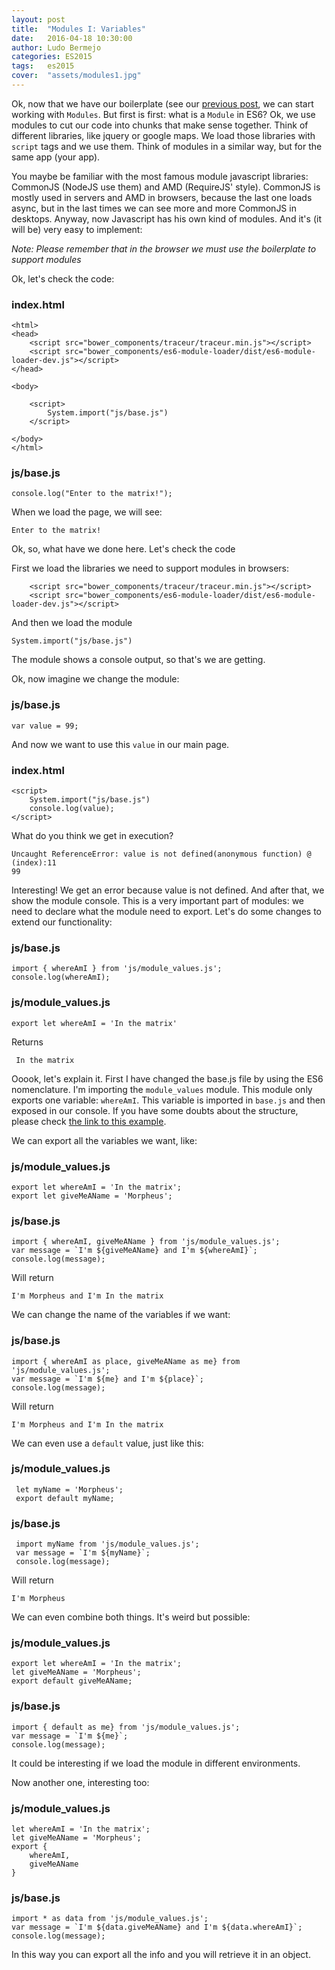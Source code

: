```yaml
---
layout: post
title:  "Modules I: Variables"
date:   2016-04-18 10:30:00
author: Ludo Bermejo
categories: ES2015 
tags:	es2015
cover:  "assets/modules1.jpg"
---
```


Ok, now that we have our boilerplate (see our [previous post](http://dev.ludobermejo.es/es2015/2016/04/17/traceur-module-loader.html), we can start working with `Modules`. But first is first: what is a `Module` in ES6? Ok, we use modules to cut our code into chunks that make sense together. Think of different libraries, like jquery or google maps. We load those libraries with `script` tags and we use them. Think of modules in a similar way, but for the same app (your app).

You maybe be familiar with the most famous module javascript libraries: CommonJS (NodeJS use them) and AMD (RequireJS' style). CommonJS is mostly used in servers and AMD in browsers, because the last one loads async, but in the last times we can see more and more CommonJS in desktops. Anyway, now Javascript has his own kind of modules. And it's (it will be) very easy to implement:

*Note: Please remember that in the browser we must use the boilerplate to support modules* 

Ok, let's check the code:

### index.html

    <html>
    <head>
        <script src="bower_components/traceur/traceur.min.js"></script>
        <script src="bower_components/es6-module-loader/dist/es6-module-loader-dev.js"></script>
    </head>
    
    <body>
    
        <script>
            System.import("js/base.js")
        </script>
    
    </body>
    </html>
    
### js/base.js
    
    console.log("Enter to the matrix!");
    
When we load the page, we will see:

    Enter to the matrix!
    
Ok, so, what have we done here. Let's check the code     
    
First we load the libraries we need to support modules in browsers:
    
        <script src="bower_components/traceur/traceur.min.js"></script>
        <script src="bower_components/es6-module-loader/dist/es6-module-loader-dev.js"></script>

And then we load the module    

    System.import("js/base.js")
    
The module shows a console output, so that's we are getting.
    
Ok, now imagine we change the module:
    
### js/base.js
    var value = 99;
    
And now we want to use this `value` in our main page.

### index.html
   
    <script>
        System.import("js/base.js")
        console.log(value);
    </script>

What do you think we get in execution?
 
    Uncaught ReferenceError: value is not defined(anonymous function) @ (index):11
    99
    
Interesting! We get an error because value is not defined. And after that, we show the module console. This is a very important part of modules: we need to declare what the module need to export. Let's do some changes to extend our functionality:

### js/base.js
    import { whereAmI } from 'js/module_values.js';
    console.log(whereAmI);

### js/module_values.js
    export let whereAmI = 'In the matrix'

Returns
    
     In the matrix   
    
Ooook, let's explain it. First I have changed the base.js file by using the ES6 nomenclature. I'm importing the `module_values` module. This module only exports one variable: `whereAmI`. This variable is imported in `base.js` and then exposed in our console. If you have some doubts about the structure, please check [the link to this example](https://github.com/LudoBermejo/es6-boilerplate/tree/thirdExample).
  
We can export all the variables we want, like:

### js/module_values.js
    export let whereAmI = 'In the matrix';
    export let giveMeAName = 'Morpheus';
  
### js/base.js
    import { whereAmI, giveMeAName } from 'js/module_values.js';
    var message = `I'm ${giveMeAName} and I'm ${whereAmI}`;
    console.log(message);
    
Will return
    
    I'm Morpheus and I'm In the matrix

We can change the name of the variables if we want:

### js/base.js
    import { whereAmI as place, giveMeAName as me} from 'js/module_values.js';
    var message = `I'm ${me} and I'm ${place}`;
    console.log(message);

Will return

    I'm Morpheus and I'm In the matrix

We can even use a `default` value, just like this:
  

### js/module_values.js
     let myName = 'Morpheus';
     export default myName;
   
### js/base.js
     import myName from 'js/module_values.js';
     var message = `I'm ${myName}`;
     console.log(message);

Will return

    I'm Morpheus
    
We can even combine both things. It's weird but possible:

### js/module_values.js
    export let whereAmI = 'In the matrix';
    let giveMeAName = 'Morpheus';
    export default giveMeAName;   

### js/base.js
    import { default as me} from 'js/module_values.js';
    var message = `I'm ${me}`;
    console.log(message);
    
It could be interesting if we load the module in different environments.

Now another one, interesting too:

### js/module_values.js
    let whereAmI = 'In the matrix';
    let giveMeAName = 'Morpheus';
    export {
        whereAmI,
        giveMeAName
    }

### js/base.js
    import * as data from 'js/module_values.js';
    var message = `I'm ${data.giveMeAName} and I'm ${data.whereAmI}`;
    console.log(message);

In this way you can export all the info and you will retrieve it in an object.